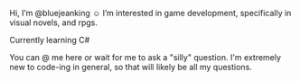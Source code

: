 Hi, I’m @bluejeanking ☺
    I’m interested in game development, specifically in visual novels, and rpgs.
    
Currently learning C#

You can @ me here or wait for me to ask a "silly" question. I'm extremely new to code-ing in general, so that will likely be all my questions.
